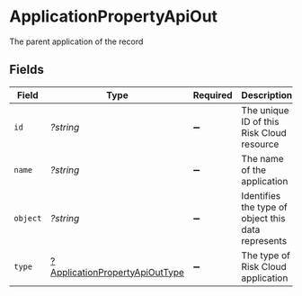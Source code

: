 # ApplicationPropertyApiOut

The parent application of the record


## Fields

| Field                                                                                  | Type                                                                                   | Required                                                                               | Description                                                                            | Example                                                                                |
| -------------------------------------------------------------------------------------- | -------------------------------------------------------------------------------------- | -------------------------------------------------------------------------------------- | -------------------------------------------------------------------------------------- | -------------------------------------------------------------------------------------- |
| `id`                                                                                   | *?string*                                                                              | :heavy_minus_sign:                                                                     | The unique ID of this Risk Cloud resource                                              | a1b2c3d4                                                                               |
| `name`                                                                                 | *?string*                                                                              | :heavy_minus_sign:                                                                     | The name of the application                                                            | Cyber Risk Management Application                                                      |
| `object`                                                                               | *?string*                                                                              | :heavy_minus_sign:                                                                     | Identifies the type of object this data represents                                     | application                                                                            |
| `type`                                                                                 | [?ApplicationPropertyApiOutType](../../models/shared/ApplicationPropertyApiOutType.md) | :heavy_minus_sign:                                                                     | The type of Risk Cloud application                                                     | CONTROLS_COMPLIANCE                                                                    |